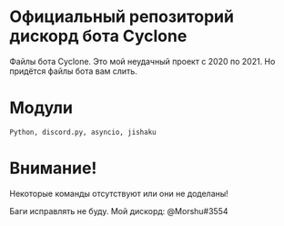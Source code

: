 # Официальный репозиторий дискорд бота Cyclone
Файлы бота Cyclone. Это мой неудачный проект с 2020 по 2021. Но придётся файлы бота вам слить. 
# Модули
```
Python, discord.py, asyncio, jishaku
```

# Внимание!
Некоторые команды отсутствуют или они не доделаны!

Баги исправлять не буду. 
Мой дискорд: @Morshu#3554 
